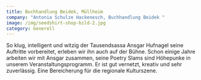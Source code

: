 ```yaml
---
title: Buchhandlung Beidek, Müllheim
company: "Antonia Schulze Hackenesch, Buchhandlung Beidek "
image: /img/seedshirt-shop-bild-2.jpg
category: Generell
---
```

So klug, intelligent und witzig der Tausendsassa Ansgar Hufnagel seine Auftritte vorbereitet, erleben wir ihn auch auf der Bühne. Schon einige Jahre arbeiten wir mit Ansgar zusammen, seine Poetry Slams sind Höhepunke in unserem Veranstaltungsprogramm. Er ist gut vernetzt, kreativ und sehr zuverlässig. Eine Bereicherung für die regionale Kulturszene.